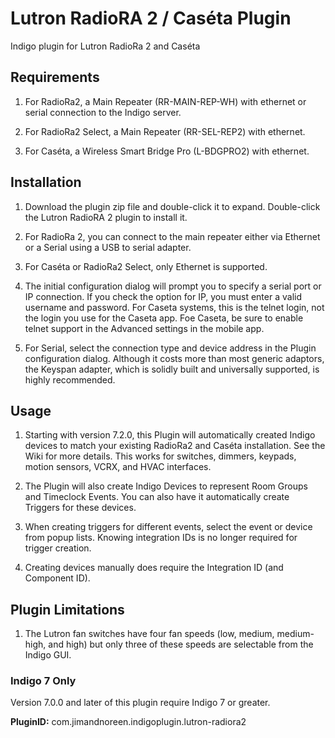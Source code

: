 # Lutron RadioRA 2 / Caséta Plugin
Indigo plugin for Lutron RadioRa 2 and  Caséta

## Requirements

1. For RadioRa2, a Main Repeater (RR-MAIN-REP-WH) with ethernet or serial connection to the Indigo server.

2. For RadioRa2 Select, a Main Repeater (RR-SEL-REP2) with ethernet.

3. For Caséta, a Wireless Smart Bridge Pro (L-BDGPRO2) with ethernet.


## Installation

1. Download the plugin zip file and double-click it to expand. Double-click the Lutron RadioRA 2 plugin to install it.

2. For RadioRa 2, you can connect to the main repeater either via Ethernet or a Serial using a USB to serial adapter.

3. For Caséta or RadioRa2 Select, only Ethernet is supported.

4. The initial configuration dialog will prompt you to specify a serial port or IP connection. If you check the option for IP, you must enter a valid username and password. For Caseta systems, this is the telnet login, not the login you use for the Caseta app.  Foe Caseta, be sure to enable telnet support in the Advanced settings in the mobile app.

5. For Serial, select the connection type and device address in the Plugin configuration dialog.  Although it costs more than most generic adaptors, the Keyspan adapter, which is solidly built and universally supported, is highly recommended.



## Usage

1. Starting with version 7.2.0, this Plugin will automatically created Indigo devices to match your existing RadioRa2 and Caséta installation.  See the Wiki for more details.  This works for switches, dimmers, keypads, motion sensors, VCRX, and HVAC interfaces.

2. The Plugin will also create Indigo Devices to represent Room Groups and Timeclock Events.  You can also have it automatically create Triggers for these devices.

3. When creating triggers for different events, select the event or device from popup lists.  Knowing integration IDs is no longer required for trigger creation.

4. Creating devices manually does require the Integration ID (and Component ID). 

## Plugin Limitations

1. The Lutron fan switches have four fan speeds (low, medium, medium-high, and high) but only three of these speeds are selectable from the Indigo GUI.


### Indigo 7 Only


Version 7.0.0 and later of this plugin require Indigo 7 or greater.

**PluginID:**	com.jimandnoreen.indigoplugin.lutron-radiora2
